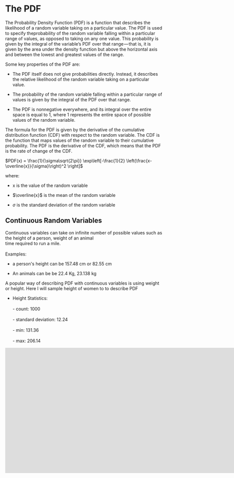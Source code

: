 # The PDF
The Probability Density Function (PDF) is a function that describes the likelihood of a random variable taking on a particular value. The PDF is used to specify theprobability of the random variable falling within a particular range of values, as opposed to taking on any one value. This probability is given by the integral of the variable’s PDF over that range — that is, it is given by the area under the density function but above the horizontal axis and between the lowest and greatest values of the range.

Some key properties of the PDF are:

- The PDF itself does not give probabilities directly. Instead, it describes the relative likelihood of the random variable taking on a particular value.

- The probability of the random variable falling within a particular range of values is given by the integral of the PDF over that range.

- The PDF is nonnegative everywhere, and its integral over the entire space is equal to 1, where 1 represents the entire space of possible values of the random variable.

The formula for the PDF is given by the derivative of the cumulative distribution function (CDF) with respect to the random variable. The CDF is the function that maps values of the random variable to their cumulative probability. The PDF is the derivative of the CDF, which means that the PDF is the rate of change of the CDF.

$PDF(x) = \frac{1}{\sigma\sqrt{2\pi}} \exp\left[-\frac{1}{2} \left(\frac{x-\overline{x}}{\sigma}\right)^2 \right]$

where:

- x is the value of the random variable

- $\overline{x}$ is the mean of the random variable

- $\sigma$ is the standard deviation of the random variable

## Continuous Random Variables 
Continuous variables can take on infinite number of possible values such as the height of a person, weight of an animal<br>
time required to run a mile. <br/>
<br>
Examples:

- a person's height can be 157.48 cm or 82.55 cm
 
- An animals can be be 22.4 Kg, 23.138 kg

A popular way of describing PDF with continuous variables is using weight or height. Here I will sample height of women to to describe PDF

- Height Statistics:<br><br>- $\text{ count: 1000}$<br><br>\- $\text{ standard deviation:  12.24}$<br><br>- $\text{ min:  131.36 }$<br><br>- $\text{ max:  206.14 }$<br>

<iframe src="https://bytes0211.github.io/distributions/docs/bokeh/heights-pdf.html"
     sandbox="allow-same-origin allow-scripts"
     width="500%"
     height="400"
     scrolling="no"
     seamless="seamless"
     frameborder="0">
 </iframe>
<br>

